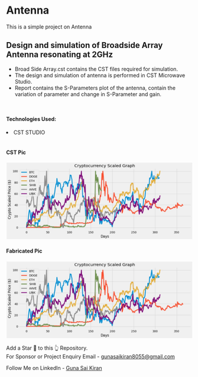 # Antenna

This is a simple project on Antenna<br>

<h2>Design and simulation of Broadside Array Antenna resonating at 2GHz</h2>
<ul>
<li>Broad Side Array.cst contains the CST files required for simulation.</li>
<li>The design and simulation of antenna is performed in CST Microwave Studio.</li>
<li>Report contains the S-Parameters plot of the antenna, contain the variation of parameter and change in S-Parameter and gain.</li>
</ul><br>



<h4>Technologies Used:</h4>
<li>CST STUDIO</li><br>



<h4>CST Pic</h4>
<p align="center">
  <img src="https://github.com/Gunasaikiran/Gunasaikiran.github.io/blob/main/assets/img/crypto_graph.jpg" >
</p>

<h4>Fabricated Pic</h4>
<p align="center">
  <img src="https://github.com/Gunasaikiran/Gunasaikiran.github.io/blob/main/assets/img/crypto_graph.jpg" >
</p>

Add a Star 🌟 to this 👆 Repository.<br>
For Sponsor or Project Enquiry
Email - gunasaikiran8055@gmail.com

Follow Me on
LinkedIn - <a href="https://www.linkedin.com/in/guna-sai-kiran-b526a2220/">Guna Sai Kiran</a>
